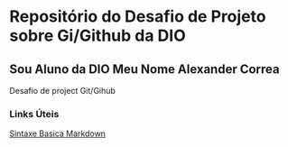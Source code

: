 # Repositório do Desafio de Projeto sobre Gi/Github da DIO
## Sou Aluno da DIO Meu Nome Alexander Correa
Desafio de project Git/Gihub

### Links Úteis
[Sintaxe Basica Markdown](https://www.markdownguide.org/basic-syntax/)
